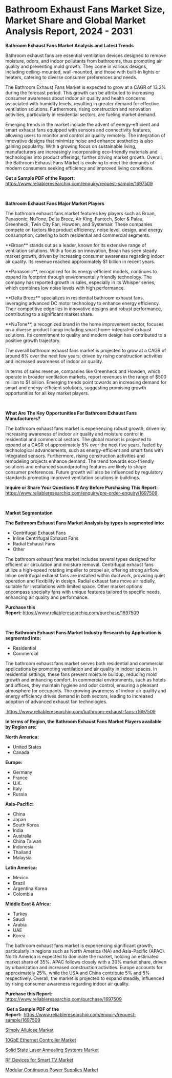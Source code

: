 <p><h1>Bathroom Exhaust Fans Market Size, Market Share and Global Market Analysis Report, 2024 - 2031</h1></p><p><strong>Bathroom Exhaust Fans Market Analysis and Latest Trends</strong></p>
<p><p>Bathroom exhaust fans are essential ventilation devices designed to remove moisture, odors, and indoor pollutants from bathrooms, thus promoting air quality and preventing mold growth. They come in various designs, including ceiling-mounted, wall-mounted, and those with built-in lights or heaters, catering to diverse consumer preferences and needs.</p><p>The Bathroom Exhaust Fans Market is expected to grow at a CAGR of 13.2% during the forecast period. This growth can be attributed to increasing consumer awareness about indoor air quality and health concerns associated with humidity levels, resulting in greater demand for effective ventilation solutions. Furthermore, rising construction and renovation activities, particularly in residential sectors, are fueling market demand.</p><p>Emerging trends in the market include the advent of energy-efficient and smart exhaust fans equipped with sensors and connectivity features, allowing users to monitor and control air quality remotely. The integration of innovative designs that minimize noise and enhance aesthetics is also gaining popularity. With a growing focus on sustainable living, manufacturers are increasingly incorporating eco-friendly materials and technologies into product offerings, further driving market growth. Overall, the Bathroom Exhaust Fans Market is evolving to meet the demands of modern consumers seeking efficiency and improved living conditions.</p></p>
<p><strong>Get a Sample PDF of the Report:&nbsp;</strong> <a href="https://www.reliableresearchiq.com/enquiry/request-sample/1697509?utm_campaign=1260&utm_medium=2&utm_source=Github&utm_content=ia&utm_term=12102024&utm_id=bathroom-exhaust-fans">https://www.reliableresearchiq.com/enquiry/request-sample/1697509</a></p>
<p>&nbsp;</p>
<p><strong>Bathroom Exhaust Fans Major Market Players</strong></p>
<p><p>The bathroom exhaust fans market features key players such as Broan, Panasonic, NuTone, Delta Breez, Air King, Fantech, Soler & Palau, Greenheck, Twin City Fan, Howden, and Systemair. These companies compete on factors like product efficiency, noise level, design, and energy consumption, catering to both residential and commercial segments.</p><p>**Broan** stands out as a leader, known for its extensive range of ventilation solutions. With a focus on innovation, Broan has seen steady market growth, driven by increasing consumer awareness regarding indoor air quality. Its revenue reached approximately $1 billion in recent years.</p><p>**Panasonic**, recognized for its energy-efficient models, continues to expand its footprint through environmentally friendly technology. The company has reported growth in sales, especially in its Whisper series, which combines low noise levels with high performance.</p><p>**Delta Breez** specializes in residential bathroom exhaust fans, leveraging advanced DC motor technology to enhance energy efficiency. Their competitive edge lies in innovative designs and robust performance, contributing to a significant market share.</p><p>**NuTone**, a recognized brand in the home improvement sector, focuses on a diverse product lineup including smart home-integrated exhaust solutions. Its commitment to quality and modern design has contributed to a positive growth trajectory.</p><p>The overall bathroom exhaust fans market is projected to grow at a CAGR of around 6% over the next few years, driven by rising construction activities and increased awareness of indoor air quality.</p><p>In terms of sales revenue, companies like Greenheck and Howden, which operate in broader ventilation markets, report revenues in the range of $500 million to $1 billion. Emerging trends point towards an increasing demand for smart and energy-efficient solutions, suggesting promising growth opportunities for all key market players.</p></p>
<p>&nbsp;</p>
<p><strong>What Are The Key Opportunities For Bathroom Exhaust Fans Manufacturers?</strong></p>
<p><p>The bathroom exhaust fans market is experiencing robust growth, driven by increasing awareness of indoor air quality and moisture control in residential and commercial sectors. The global market is projected to expand at a CAGR of approximately 5% over the next five years, fueled by technological advancements, such as energy-efficient and smart fans with integrated sensors. Furthermore, rising construction activities and remodeling projects enhance demand. The trend towards eco-friendly solutions and enhanced soundproofing features are likely to shape consumer preferences. Future growth will also be influenced by regulatory standards promoting improved ventilation solutions in buildings.</p></p>
<p><strong>Inquire or Share Your Questions If Any Before Purchasing This Report:</strong> <a href="https://www.reliableresearchiq.com/enquiry/pre-order-enquiry/1697509?utm_campaign=1260&utm_medium=2&utm_source=Github&utm_content=ia&utm_term=12102024&utm_id=bathroom-exhaust-fans">https://www.reliableresearchiq.com/enquiry/pre-order-enquiry/1697509</a></p>
<p>&nbsp;</p>
<p><strong>Market Segmentation</strong></p>
<p><strong>The Bathroom Exhaust Fans Market Analysis by types is segmented into:</strong></p>
<p><ul><li>Centrifugal Exhaust Fans</li><li>Inline Centrifugal Exhaust Fans</li><li>Radial Exhaust Fans</li><li>Other</li></ul></p>
<p><p>The bathroom exhaust fans market includes several types designed for efficient air circulation and moisture removal. Centrifugal exhaust fans utilize a high-speed rotating impeller to propel air, offering strong airflow. Inline centrifugal exhaust fans are installed within ductwork, providing quiet operation and flexibility in design. Radial exhaust fans move air radially, suitable for installations with limited space. Other market options encompass specialty fans with unique features tailored to specific needs, enhancing air quality and performance.</p></p>
<p><strong>Purchase this Report:&nbsp;</strong><a href="https://www.reliableresearchiq.com/purchase/1697509?utm_campaign=1260&utm_medium=2&utm_source=Github&utm_content=ia&utm_term=12102024&utm_id=bathroom-exhaust-fans">https://www.reliableresearchiq.com/purchase/1697509</a></p>
<p>&nbsp;</p>
<p><strong>The Bathroom Exhaust Fans Market Industry Research by Application is segmented into:</strong></p>
<p><ul><li>Residential</li><li>Commercial</li></ul></p>
<p><p>The bathroom exhaust fans market serves both residential and commercial applications by promoting ventilation and air quality in indoor spaces. In residential settings, these fans prevent moisture buildup, reducing mold growth and enhancing comfort. In commercial environments, such as hotels and offices, they maintain hygiene and odor control, ensuring a pleasant atmosphere for occupants. The growing awareness of indoor air quality and energy efficiency drives demand in both sectors, leading to increased adoption of advanced exhaust fan technologies.</p></p>
<p><a href="https://www.reliableresearchiq.com/bathroom-exhaust-fans-r1697509?utm_campaign=1260&utm_medium=2&utm_source=Github&utm_content=ia&utm_term=12102024&utm_id=bathroom-exhaust-fans">&nbsp;https://www.reliableresearchiq.com/bathroom-exhaust-fans-r1697509</a></p>
<p><strong>In terms of Region, the Bathroom Exhaust Fans Market Players available by Region are:</strong></p>
<p>
    <p> <strong> North America: </strong>
        <ul>
            <li>United States</li>
            <li>Canada</li>
        </ul>
        </p> 
    <p> <strong> Europe: </strong>
        <ul>
            <li>Germany</li>
            <li>France</li>
            <li>U.K.</li>
            <li>Italy</li>
            <li>Russia</li>
        </ul>
        </p> 
    <p> <strong> Asia-Pacific: </strong>
        <ul>
            <li>China</li>
            <li>Japan</li>
            <li>South Korea</li>
            <li>India</li>
            <li>Australia</li>
            <li>China Taiwan</li>
            <li>Indonesia</li>
            <li>Thailand</li>
            <li>Malaysia</li>
        </ul>
        </p> 
    <p> <strong> Latin America: </strong>
        <ul>
            <li>Mexico</li>
            <li>Brazil</li>
            <li>Argentina Korea</li>
            <li>Colombia</li>
        </ul>
        </p> 
    <p> <strong> Middle East & Africa: </strong>
        <ul>
            <li>Turkey</li>
            <li>Saudi</li>
            <li>Arabia</li>
            <li>UAE</li>
            <li>Korea</li>
        </ul>
    </p>
    </p>
<p><p>The bathroom exhaust fans market is experiencing significant growth, particularly in regions such as North America (NA) and Asia-Pacific (APAC). North America is expected to dominate the market, holding an estimated market share of 35%. APAC follows closely with a 30% market share, driven by urbanization and increased construction activities. Europe accounts for approximately 25%, while the USA and China contribute 5% and 5% respectively. Overall, the market is projected to expand steadily, influenced by rising consumer awareness regarding indoor air quality.</p></p>
<p><strong>Purchase this Report: </strong><a href="https://www.reliableresearchiq.com/purchase/1697509?utm_campaign=1260&utm_medium=2&utm_source=Github&utm_content=ia&utm_term=12102024&utm_id=bathroom-exhaust-fans">https://www.reliableresearchiq.com/purchase/1697509</a></p>
<p>&nbsp;<strong>Get a Sample PDF of the Report:&nbsp;&nbsp;</strong><a href="https://www.reliableresearchiq.com/enquiry/request-sample/1697509?utm_campaign=1260&utm_medium=2&utm_source=Github&utm_content=ia&utm_term=12102024&utm_id=bathroom-exhaust-fans">https://www.reliableresearchiq.com/enquiry/request-sample/1697509</a></p>
<p><strong></strong></p>
<p><p><a href="https://www.linkedin.com/pulse/simply-allulose-market-strategic-insights-product-evolution-hvrac?utm_campaign=1260&utm_medium=2&utm_source=Github&utm_content=ia&utm_term=12102024&utm_id=bathroom-exhaust-fans">Simply Allulose Market</a></p><p><a href="https://github.com/avilarotedlowkog/Market-Research-Report-List-1/blob/main/10gbe-ethernet-controller-market.md?utm_campaign=1260&utm_medium=2&utm_source=Github&utm_content=ia&utm_term=12102024&utm_id=bathroom-exhaust-fans">10GbE Ethernet Controller Market</a></p><p><a href="https://www.linkedin.com/pulse/solid-state-laser-annealing-systems-market-forecasts-trends-1jjyc?utm_campaign=1260&utm_medium=2&utm_source=Github&utm_content=ia&utm_term=12102024&utm_id=bathroom-exhaust-fans">Solid State Laser Annealing Systems Market</a></p><p><a href="https://github.com/fadrijbtavist/Market-Research-Report-List-1/blob/main/rf-devices-for-smart-tv-market.md?utm_campaign=1260&utm_medium=2&utm_source=Github&utm_content=ia&utm_term=12102024&utm_id=bathroom-exhaust-fans">RF Devices for Smart TV Market</a></p><p><a href="https://www.linkedin.com/pulse/in-depth-modular-continuous-power-supplies-market-review-size-hyuuf?utm_campaign=1260&utm_medium=2&utm_source=Github&utm_content=ia&utm_term=12102024&utm_id=bathroom-exhaust-fans">Modular Continuous Power Supplies Market</a></p></p>